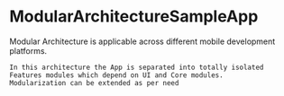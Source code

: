 # ModularArchitectureSampleApp

Modular Architecture is applicable across different mobile development platforms.
````
In this architecture the App is separated into totally isolated Features modules which depend on UI and Core modules.
Modularization can be extended as per need
